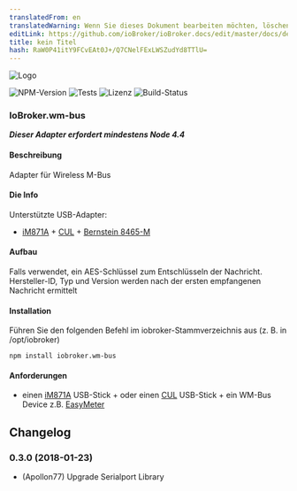 ```yaml
---
translatedFrom: en
translatedWarning: Wenn Sie dieses Dokument bearbeiten möchten, löschen Sie bitte das Feld "translationsFrom". Andernfalls wird dieses Dokument automatisch erneut übersetzt
editLink: https://github.com/ioBroker/ioBroker.docs/edit/master/docs/de/adapterref/iobroker.wm-bus/README.md
title: kein Titel
hash: RaW0P41itY9FCvEAt0J+/Q7CNelFExLWSZudYd8TTlU=
---
```

![Logo](../../../en/adapterref/iobroker.wm-bus/admin/wm-bus.png)

![NPM-Version](http://img.shields.io/npm/v/iobroker.wm-bus.svg)
![Tests](http://img.shields.io/travis/soef/ioBroker.wm-bus/master.svg)
![Lizenz](https://img.shields.io/badge/license-MIT-blue.svg?style=flat)
![Build-Status](https://ci.appveyor.com/api/projects/status/xg29a1r5dl00dq23?svg=true)

### IoBroker.wm-bus
***Dieser Adapter erfordert mindestens Node 4.4***

#### Beschreibung
Adapter für Wireless M-Bus

#### Die Info
Unterstützte USB-Adapter:

+ [iM871A](http://www.wireless-solutions.de/products/gateways/wirelessadapter) + [CUL](http://shop.busware.de/product_info.php/products_id/29?osCsid=eab2ce6ef5efc95dbdf61396ca256b6e) + [Bernstein 8465-M](https://www.amber-wireless.de/en/amb8465-m.html)

#### Aufbau
Falls verwendet, ein AES-Schlüssel zum Entschlüsseln der Nachricht.
Hersteller-ID, Typ und Version werden nach der ersten empfangenen Nachricht ermittelt

#### Installation
Führen Sie den folgenden Befehl im iobroker-Stammverzeichnis aus (z. B. in /opt/iobroker)

```
npm install iobroker.wm-bus
```

#### Anforderungen
+ einen [iM871A](http://www.wireless-solutions.de/products/gateways/wirelessadapter) USB-Stick + oder einen [CUL](http://shop.busware.de/product_info.php/products_id/29?osCsid=eab2ce6ef5efc95dbdf61396ca256b6e) USB-Stick + ein WM-Bus Device z.B. [EasyMeter](http://www.easymeter.com/)

## Changelog
### 0.3.0 (2018-01-23)
* (Apollon77) Upgrade Serialport Library